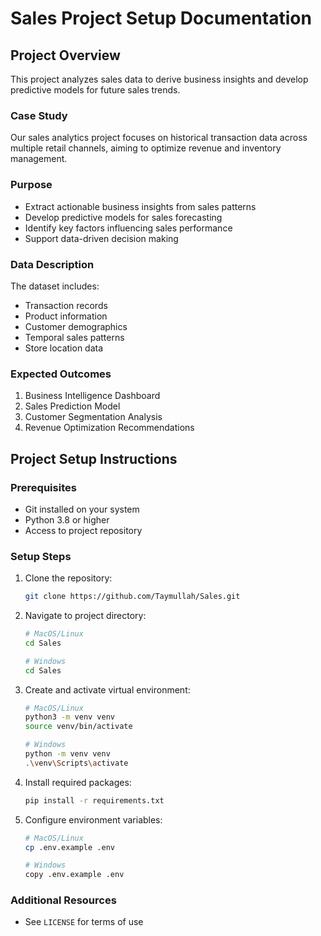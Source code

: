 # Sales Project Setup Documentation
## Project Overview
This project analyzes sales data to derive business insights and develop predictive models for future sales trends. 

### Case Study
Our sales analytics project focuses on historical transaction data across multiple retail channels, aiming to optimize revenue and inventory management.

### Purpose
- Extract actionable business insights from sales patterns
- Develop predictive models for sales forecasting
- Identify key factors influencing sales performance
- Support data-driven decision making

### Data Description
The dataset includes:
- Transaction records
- Product information
- Customer demographics
- Temporal sales patterns
- Store location data

### Expected Outcomes
1. Business Intelligence Dashboard
2. Sales Prediction Model
3. Customer Segmentation Analysis
4. Revenue Optimization Recommendations

## Project Setup Instructions

### Prerequisites
- Git installed on your system
- Python 3.8 or higher
- Access to project repository

### Setup Steps

1. Clone the repository:
    ```bash
    git clone https://github.com/Taymullah/Sales.git
    ```

2. Navigate to project directory:
    ```bash
    # MacOS/Linux
    cd Sales

    # Windows
    cd Sales
    ```

3. Create and activate virtual environment:
    ```bash
    # MacOS/Linux
    python3 -m venv venv
    source venv/bin/activate

    # Windows
    python -m venv venv
    .\venv\Scripts\activate
    ```

4. Install required packages:
    ```bash
    pip install -r requirements.txt
    ```

5. Configure environment variables:
    ```bash
    # MacOS/Linux
    cp .env.example .env

    # Windows
    copy .env.example .env
    ```


### Additional Resources
- See `LICENSE` for terms of use

